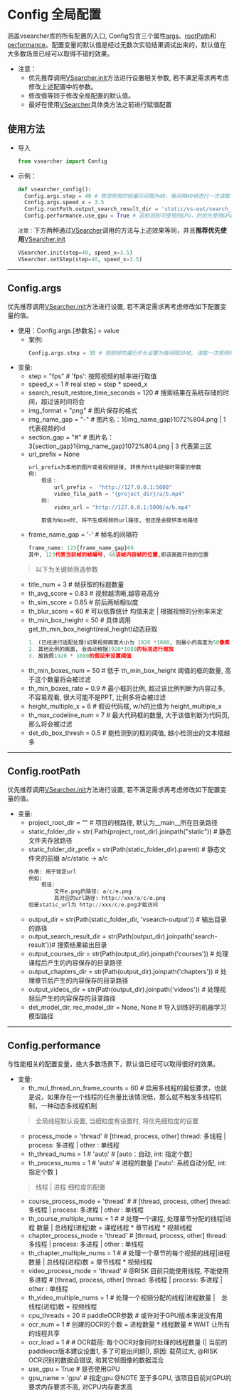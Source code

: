 # Config 全局配置
涵盖vsearcher库的所有配置的入口, Config包含三个属性[args]()、[rootPath]()和[performance](#config-performance)。配置变量的默认值是经过无数次实验结果调试出来的，默认值在大多数场景已经可以取得不错的效果。


* 注意：
    * 优先推荐调用[VSearcher.init](/api/#init)方法进行设置相关参数, 若不满足需求再考虑修改上述配置中的参数。
    * 修改值等同于修改全局配置的默认值。
    * 最好在使用[VSearcher](/api/)具体类方法之前进行赋值配置
## 使用方法
* 导入
  ```py
  from vsearcher import Config
  ```
* 示例：
  ```py
  def vsearcher_config():
    Config.args.step = 40 # 修改视频的帧遍历间隔为40，每间隔40帧进行一次读取
    Config.args.speed_x = 3.5
    Config.rootPath.output_search_result_dir = 'static/vs-out/search_result' # 搜索结果输出目录
    Config.performance.use_gpu = True # 若检测到可使用的GPU，则优先使用GPU加速
  ```
  `注意：`下方两种通过[VSearcher](/api/)调用的方法与上述效果等同，并且**推荐优先使用**[VSearcher.init](/api/#init)
  ```py
  VSearcher.init(step=40, speed_x=3.5)
  VSearcher.setStep(step=40, speed_x=3.5)
  ```
---
## Config.args
优先推荐调用[VSearcher.init](/api/#init)方法进行设置, 若不满足需求再考虑修改如下配置变量的值。
* 使用：Config.args.[参数名] = value
    * 案例:
        ```py
        Config.args.step = 30 # 视频帧的遍历步长设置为每间隔30帧, 读取一次视频帧
        ```
* 变量: 
    * step = "fps" # 'fps': 按照视频的帧率进行取值
    * speed_x = 1 # real step = step * speed_x
    * search_result_restore_time_seconds = 120  # 搜索结果在系统存储的时间，超过该时间将会
    * img_format = "png"  # 图片保存的格式
    * img_name_gap = "-"  # 图片名：1{img_name_gap}1072%804.png | 1代表视频的id
    * section_gap = "#"  # 图片名：3{section_gap}1{img_name_gap}1072%804.png  | 3 代表第三区
    * url_prefix = None
        ```py
        url_prefix为本地的图片或者视频链接, 转换为http链接时需要的参数
        例: 
            假设：
                url_prefix =  "http://127.0.0.1:5000"
                video_file_path = "{project_dir}/a/b.mp4"
            则:
                video_url = "http://127.0.0.1:5000/a/b.mp4"

            取值为None时, 将不生成视频的url路径, 但还是会提供本地路径
        ```
    * frame_name_gap = '-' # 帧名的间隔符
        ```py
        frame_name: 123{frame_name_gap}66
        其中, 123代表当前帧的帧编号, 66该帧内容帧的位置,即该画面开始的位置
        ```
    > 以下为关键帧筛选参数
    * title_num = 3  # 帧获取的标题数量
    * th_avg_score = 0.83  # 视频越清晰,越容易高分
    * th_sim_score = 0.85  # 前后两帧相似度 
    * th_blur_score = 60  # 可以依靠统计 均值来定 | 根据视频的分别率来定
    * th_min_box_height = 50  # 具体调用 get_th_min_box_height(real_height)动态获取
        ```py
        1. (已经进行适配处理)如果视频画面大小为 1920 *1080, 则最小的高度为50像素
        2. 其他比例的画面, 会自动根据1920*1080的标准进行缩放
        3. 故按照1920 * 1080的假设来设置阈值
        ```
    * th_min_boxes_num = 50  # 低于 th_min_box_height 阈值的框的数量, 高于这个数量将会被过滤
    * th_min_boxes_rate = 0.9  # 最小框的比例, 超过该比例判断为内容过多, 不容易观看, 很大可能不是PPT, 比例多将会被过滤
    * height_multiple_x = 6  # 假设代码框, w/h的比值为 height_multiple_x
    * th_max_codeline_num = 7  # 最大代码框的数量, 大于该值判断为代码页, 那么将会被过滤
    * det_db_box_thresh = 0.5  # 能检测到的框的阈值, 越小检测出的文本框越多

---
## Config.rootPath
优先推荐调用[VSearcher.init](/api/#init)方法进行设置, 若不满足需求再考虑修改如下配置变量的值。
* 变量:
    * project_root_dir = "" # 项目的根路径, 默认为__main__所在目录路径
    * static_folder_dir = str(
        Path(project_root_dir).joinpath("static"))  # 静态文件夹存放路径
    * static_folder_dir_prefix = str(Path(static_folder_dir).parent) # 静态文件夹的前缀 a/c/static -> a/c
        ```py
        作用: 用于锁定url 
        例如: 
            假设:
                文件e.png的路径: a/c/e.png 
                其对应的url路径: http://xxx/a/c/e.png 
        但是static_url为 http://xxx/c/e.png才能访问
        ```
    * output_dir = str(Path(static_folder_dir, 'vsearch-output')) # 输出目录的路径
    * output_search_result_dir = str(Path(output_dir).joinpath('search-result'))# 搜索结果输出目录
    * output_courses_dir = str(Path(output_dir).joinpath('courses')) # 处理课程后产生的内容保存的目录路径
    * output_chapters_dir = str(Path(output_dir).joinpath('chapters')) # 处理章节后产生的内容保存的目录路径
    * output_videos_dir = str(Path(output_dir).joinpath('videos')) # 处理视频后产生的内容保存的目录路径
    * det_model_dir, rec_model_dir = None, None  # 导入训练好的机器学习模型路径
---
## Config.performance
与性能相关的配置变量，绝大多数场景下，默认值已经可以取得很好的效果。
* 变量:
    * th_mul_thread_on_frame_counts = 60  # 启用多线程的最低要求，也就是说，如果存在一个线程的任务量比该情况低，那么就不触发多线程机制，一种动态多线程机制
    > 全局线程默认设置, 当细粒度有设置时, 将优先细粒度的设置
    * process_mode = 'thread'  # [thread, process, other] thread: 多线程 |  process: 多进程 | other : 单线程
    * th_thread_nums = 1  # 'auto' # [auto：自动, int: 指定个数]
    * th_process_nums = 1  # 'auto' # 进程的数量 ['auto': 系统自动分配, int: 指定个数 ]
    > 线程 | 进程 细粒度的配置
    * course_process_mode = 'thread' # # [thread, process, other] thread: 多线程 |  process: 多进程 | other : 单线程
    * th_course_multiple_nums = 1 # # 处理一个课程, 处理章节分配的线程|进程 数量 | 总线程(进程)数 = 课程线程 * 章节线程 * 视频线程
    * chapter_process_mode = 'thread' # [thread, process, other] thread: 多线程 |  process: 多进程 | other : 单线程
    * th_chapter_multiple_nums = 1 # # 处理一个章节的每个视频的线程|进程 数量 | 总线程(进程)数 = 章节线程 * 视频线程
    * video_process_mode = 'thread'  # @RISK 目前只能使用线程, 不能使用多进程 # [thread, process, other] thread: 多线程 |  process: 多进程 | other : 单线程
    * th_video_multiple_nums = 1  # 处理一个视频分配的线程|进程数量 |　总线程(进程)数 = 视频线程
    * cpu_threads = 20  # paddleOCR参数  # 或许对于GPU版本来说没有用
    * ocr_num = 1  # 创建的OCR的个数 = 进程数量 * 线程数量 # WAIT 让所有的线程共享
    * ocr_load = 1 # # OCR载荷: 每个OCR对象同时处理的线程数量 (| 当前的paddleocr版本建议设置1, 多了可能出问题|), 原因: 载荷过大, @RISK OCR识别的数据会错误, 和其它帧图像的数据混合
    * use_gpu = True  # 是否使用GPU
    * gpu_name = 'gpu'  # 指定gpu  @NOTE 至于多GPU, 该项目目前对GPU的要求内存要求不高, 对CPU内存要求高





